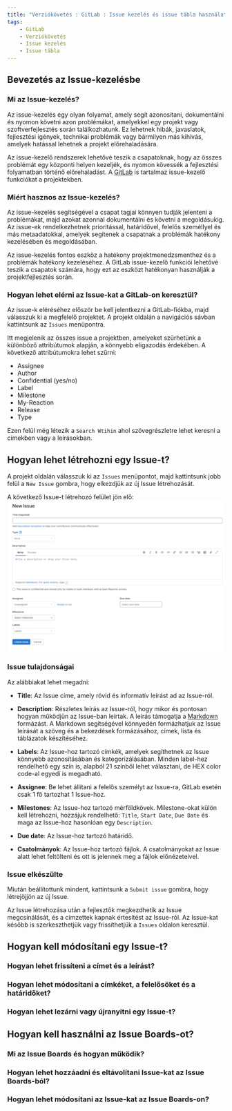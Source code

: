 ```yaml
---
title: "Verziókövetés : GitLab : Issue kezelés és issue tábla használata"
tags:
    - GitLab
    - Verziókövetés
    - Issue kezelés
    - Issue tábla
---
```


## Bevezetés az Issue-kezelésbe
### Mi az Issue-kezelés?
Az issue-kezelés egy olyan folyamat, amely segít azonosítani, dokumentálni és nyomon követni azon problémákat, amelyekkel egy projekt vagy szoftverfejlesztés során találkozhatunk. Ez lehetnek hibák, javaslatok, fejlesztési igények, technikai problémák vagy bármilyen más kihívás, amelyek hatással lehetnek a projekt előrehaladására.

Az issue-kezelő rendszerek lehetővé teszik a csapatoknak, hogy az összes problémát egy központi helyen kezeljék, és nyomon kövessék a fejlesztési folyamatban történő előrehaladást.
A [GitLab](https://about.gitlab.com/) is tartalmaz issue-kezelő funkciókat a projektekben.

### Miért hasznos az Issue-kezelés?
Az issue-kezelés segítségével a csapat tagjai könnyen tudják jelenteni a problémákat, majd azokat azonnal dokumentálni és követni a megoldásukig. Az issue-ek rendelkezhetnek prioritással, határidővel, felelős személlyel és más metaadatokkal, amelyek segítenek a csapatnak a problémák hatékony kezelésében és megoldásában.

Az issue-kezelés fontos eszköz a hatékony projektmenedzsmenthez és a problémák hatékony kezeléséhez. A GitLab issue-kezelő funkciói lehetővé teszik a csapatok számára, hogy ezt az eszközt hatékonyan használják a projektfejlesztés során.

### Hogyan lehet elérni az Issue-kat a GitLab-on keresztül?
Az issue-k eléréséhez először be kell jelentkezni a GitLab-fiókba, majd válasszuk ki a megfelelő projektet. A projekt oldalán a navigációs sávban kattintsunk az `Issues` menüpontra.

Itt megjelenik az összes issue a projektben, amelyeket szűrhetünk a különböző attribútumok alapján, a könnyebb eligazodás érdekében.
A következő attribútumokra lehet szűrni:
* Assignee
* Author
* Confidential (yes/no)
* Label
* Milestone
* My-Reaction
* Release
* Type

Ezen felül még létezik a `Search Wtihin` ahol szövegrészletre lehet keresni a címekben vagy a leírásokban.

## Hogyan lehet létrehozni egy Issue-t?

A projekt oldalán válasszuk ki az `Issues` menüpontot, majd kattintsunk jobb felül a `New Issue` gombra, hogy elkezdjük az új Issue létrehozását.

A következő Issue-t létrehozó felület jön elő:
![new-issue](screenshots/new-issue.png)

###  Issue tulajdonságai

Az alábbiakat lehet megadni:

* **Title**: Az Issue címe, amely rövid és informatív leírást ad az Issue-ról.

* **Description**: Részletes leírás az Issue-ról, hogy mikor és pontosan hogyan működjün az Issue-ban leírtak. A leírás támogatja a [Markdown](https://www.markdownguide.org/) formázást. A Markdown segítségével könnyedén formázhatjuk az Issue leírását a szöveg és a bekezdések formázásához, címek, lista és táblázatok készítéséhez.

* **Labels**: Az Issue-hoz tartozó címkék, amelyek segíthetnek az Issue könnyebb azonosításában és kategorizálásában. Minden label-hez rendelhető egy szín is, alapból 21 színből lehet választani, de HEX color code-al egyedi is megadható.

* **Assignee**: Be lehet állítani a felelős személyt az Issue-ra, GitLab esetén csak 1 fő tartozhat 1 Issue-hoz.

* **Milestones**: Az Issue-hoz tartozó mérföldkövek. Milestone-okat külön kell létrehozni, hozzájuk rendelhető: `Title`, `Start Date`, `Due Date`  és maga az Issue-hoz hasonlóan egy `Description`.

* **Due date**: Az Issue-hoz tartozó határidő.

* **Csatolmányok**: Az Issue-hoz tartozó fájlok. A csatolmányokat az Issue alatt lehet feltölteni és ott is jelennek meg a fájlok előnézeteivel.

###  Issue elkészülte

Miután beállítottunk mindent, kattintsunk a `Submit issue` gombra, hogy létrejöjjön az új Issue.

Az Issue létrehozása után a fejlesztők megkezdhetik az Issue megcsinálását, és a címzettek kapnak értesítést az Issue-ról. Az Issue-kat később is szerkeszthetjük vagy frissíthetjük a `Issues` oldalon keresztül.

## Hogyan kell módosítani egy Issue-t?
### Hogyan lehet frissíteni a címet és a leírást?
### Hogyan lehet módosítani a címkéket, a felelősöket és a határidőket?
### Hogyan lehet lezárni vagy újranyitni egy Issue-t?

## Hogyan kell használni az Issue Boards-ot?
### Mi az Issue Boards és hogyan működik?
### Hogyan lehet hozzáadni és eltávolítani Issue-kat az Issue Boards-ból?
### Hogyan lehet módosítani az Issue-kat az Issue Boards-on?